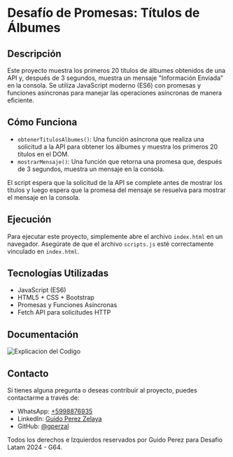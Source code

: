 # Desafío de Promesas: Títulos de Álbumes

## Descripción

Este proyecto muestra los primeros 20 títulos de álbumes obtenidos de una API y, después de 3 segundos, muestra un mensaje "Información Enviada" en la consola. Se utiliza JavaScript moderno (ES6) con promesas y funciones asíncronas para manejar las operaciones asíncronas de manera eficiente.

## Cómo Funciona

- `obtenerTitulosAlbumes()`: Una función asíncrona que realiza una solicitud a la API para obtener los álbumes y muestra los primeros 20 títulos en el DOM.
- `mostrarMensaje()`: Una función que retorna una promesa que, después de 3 segundos, muestra un mensaje en la consola.

El script espera que la solicitud de la API se complete antes de mostrar los títulos y luego espera que la promesa del mensaje se resuelva para mostrar el mensaje en la consola.

## Ejecución

Para ejecutar este proyecto, simplemente abre el archivo `index.html` en un navegador. Asegúrate de que el archivo `scripts.js` esté correctamente vinculado en `index.html`.

## Tecnologías Utilizadas

- JavaScript (ES6)
- HTML5 + CSS + Bootstrap
- Promesas y Funciones Asíncronas
- Fetch API para solicitudes HTTP

## Documentación

![Explicacion del Codigo](https://github.com/gperzal/Desafio-Promesas/blob/master/code.png "Comentarios")

## Contacto

Si tienes alguna pregunta o deseas contribuir al proyecto, puedes contactarme a través de:

- WhatsApp: [+5998876935](https://wa.me//5998876935)
- LinkedIn: [Guido Perez Zelaya](https://www.linkedin.com/in/guido-perez-zelaya-3b6a32113/)
- GitHub: [@gperzal](https://github.com/gperzal)

Todos los derechos e Izquierdos reservados por Guido Perez para Desafio Latam 2024 - G64.
